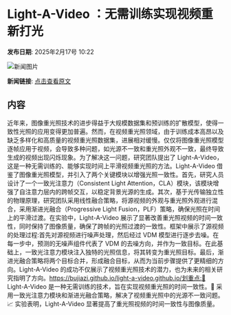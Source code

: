 # Light-A-Video ：无需训练实现视频重新打光

**发布日期**: 2025年2月17号 10:22

![新闻图片](https://upload.chinaz.com/2025/0217/6387538448148563487945343.png)

**新闻链接**: [点击查看原文](https://www.aibase.com/zh/news/15411)

## 内容

近年来，图像重光照技术的进步得益于大规模数据集和预训练的扩散模型，使得一致性光照的应用变得更加普遍。然而，在视频重光照领域，由于训练成本高昂以及缺乏多样化和高质量的视频重光照数据集，进展相对缓慢。仅仅将图像重光照模型逐帧应用于视频，会导致多种问题，如光源不一致和重光照外观不一致，最终导致生成的视频出现闪烁现象。为了解决这一问题，研究团队提出了 Light-A-Video，这是一种无需训练的、能够实现时间上平滑视频重光照的方法。Light-A-Video 借鉴了图像重光照模型，并引入了两个关键模块以增强光照一致性。首先，研究人员设计了一个一致光注意力（Consistent Light Attention，CLA）模块，该模块增强了自注意力层内的跨帧交互，以稳定背景光源的生成。其次，基于光传输独立性的物理原理，研究团队采用线性融合策略，将源视频的外观与重光照外观进行混合，采用渐进光融合（Progressive Light Fusion，PLF）策略，确保光照在时间上的平滑过渡。在实验中，Light-A-Video 展示了显著改善重光照视频的时间一致性，同时保持了图像质量，确保了跨帧的光照过渡的一致性。框架中展示了源视频的处理过程:首先对源视频进行噪声处理，然后经过 VDM 模型进行逐步去噪。在每一步中，预测的无噪声组件代表了 VDM 的去噪方向，并作为一致目标。在此基础上，一致光注意力模块注入独特的光照信息，将其转变为重光照目标。最后，渐进光融合策略将两个目标合并，形成融合目标，从而为当前步骤提供了更精细的方向。Light-A-Video 的成功不仅展示了视频重光照技术的潜力，也为未来的相关研究指明了方向。https://bujiazi.github.io/light-a-video.github.io/划重点:🌟 Light-A-Video 是一种无需训练的技术，旨在实现视频重光照的时间一致性。🎥 采用一致光注意力模块和渐进光融合策略，解决了视频重光照中的光源不一致问题。📈 实验表明，Light-A-Video 显著提高了重光照视频的时间一致性与图像质量。
